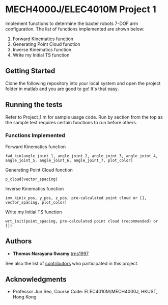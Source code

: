 # MECH4000J/ELEC4010M Project 1
Implement functions to determine the baxter robots 7-DOF arm configuration. The list of functions implemented are shown below:

1. Forward Kinematics function
2. Generating Point Cloud function
3. Inverse Kinematics function
4. Write my Initial TS function

## Getting Started
Clone the following repository into your local system and open the project folder in matlab and you are good to go! It's that easy.

## Running the tests
Refer to Project_1.m for sample usage code. Run by section from the top as the sample test requires certain functions to run before others.

### Functions Implemented
Forward Kinematics function
```
fwd_kin(angle_joint_1, angle_joint_2, angle_joint_3, angle_joint_4, angle_joint_5, angle_joint_6, angle_joint_7, plot_color)
```

Generating Point Cloud function
```
p_cloud(vector_spacing)
```

Inverse Kinematics function
```
inv_kin(x_pos, y_pos, z_pos, pre-calculated point cloud or [], vector_spacing, plot_color)
```

Write my Initial TS function
```
wrt_init(point_spacing, pre-calculated point cloud (recommended) or [])
```

## Authors
* **Thomas Narayana Swamy** [trns1997](https://github.com/trns1997)

See also the list of [contributors](https://github.com/trns1997/MECH4000J-ELEC4010M/contributors) who participated in this project.

## Acknowledgments
* Professor Jun Seo, Course Code: ELEC4010M/MECH4000J, HKUST, Hong Kong
